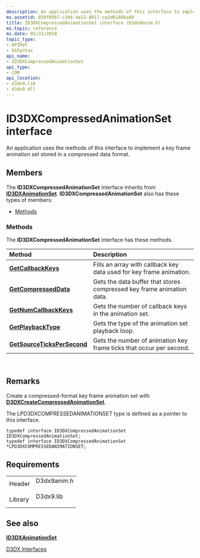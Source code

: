 ```yaml
---
description: An application uses the methods of this interface to implement a key frame animation set stored in a compressed data format.
ms.assetid: 858f09b7-c3b6-4e22-8017-ce2d6188ba80
title: ID3DXCompressedAnimationSet interface (D3dx9anim.h)
ms.topic: reference
ms.date: 05/31/2018
topic_type: 
- APIRef
- kbSyntax
api_name: 
- ID3DXCompressedAnimationSet
api_type: 
- COM
api_location: 
- d3dx9.lib
- d3dx9.dll
---
```


# ID3DXCompressedAnimationSet interface

An application uses the methods of this interface to implement a key frame animation set stored in a compressed data format.

## Members

The **ID3DXCompressedAnimationSet** interface inherits from [**ID3DXAnimationSet**](id3dxanimationset.md). **ID3DXCompressedAnimationSet** also has these types of members:

-   [Methods](#methods)

### Methods

The **ID3DXCompressedAnimationSet** interface has these methods.



| Method                                                                                  | Description                                                                      |
|:----------------------------------------------------------------------------------------|:---------------------------------------------------------------------------------|
| [**GetCallbackKeys**](id3dxcompressedanimationset--getcallbackkeys.md)                 | Fills an array with callback key data used for key frame animation.<br/>   |
| [**GetCompressedData**](id3dxcompressedanimationset--getcompresseddata.md)             | Gets the data buffer that stores compressed key frame animation data.<br/> |
| [**GetNumCallbackKeys**](id3dxcompressedanimationset--getnumcallbackkeys.md)           | Gets the number of callback keys in the animation set.<br/>                |
| [**GetPlaybackType**](id3dxcompressedanimationset--getplaybacktype.md)                 | Gets the type of the animation set playback loop.<br/>                     |
| [**GetSourceTicksPerSecond**](id3dxcompressedanimationset--getsourcetickspersecond.md) | Gets the number of animation key frame ticks that occur per second.<br/>   |



 

## Remarks

Create a compressed-format key frame animation set with [**D3DXCreateCompressedAnimationSet**](d3dxcreatecompressedanimationset.md).

The LPD3DXCOMPRESSEDANIMATIONSET type is defined as a pointer to this interface.


```
typedef interface ID3DXCompressedAnimationSet ID3DXCompressedAnimationSet;
typedef interface ID3DXCompressedAnimationSet *LPD3DXCOMPRESSEDANIMATIONSET;
```



## Requirements



|                    |                                                                                        |
|--------------------|----------------------------------------------------------------------------------------|
| Header<br/>  | <dl> <dt>D3dx9anim.h</dt> </dl> |
| Library<br/> | <dl> <dt>D3dx9.lib</dt> </dl>   |



## See also

<dl> <dt>

[**ID3DXAnimationSet**](id3dxanimationset.md)
</dt> <dt>

[D3DX Interfaces](dx9-graphics-reference-d3dx-interfaces.md)
</dt> </dl>

 

 




